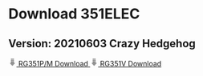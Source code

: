 # Download 351ELEC

## Version: 20210603 Crazy Hedgehog

<a class="btn btn-download" href="https://github.com/351ELEC/351ELEC/releases/download/20210603/351ELEC-RG351P.aarch64-20210603.img.gz">
	<svg width="16" height="16" viewBox="0 0 200 200" xmlns="http://www.w3.org/2000/svg"><g transform="rotate(90 253.13 -18.311)" fill="#929292"><path d="m388.5 187.5v-13.5h-45v-78h45v-13.5l0.10881-15.142 2.9787 2.4858c0.46066 0.38444 3.2125 2.7562 7.7125 7.0562 4.5 4.2 10.9 10.2 14.3 13.1 12.1 10.6 29.5 26.5 39.2 35.7l10.1 9.6-6.2 5.4c-3.3 3.2-12.8 11.7-21 19.2-23.5 21.6-46.52 42.642-47.303 42.478 0 0 0.13829-6.9041 0.13829-14.404z"/><path d="m279 135v-39h21v78h-21z"/><path d="m307.5 135v-39h28.6v78h-28.6z"/></g></svg>
	RG351P/M Download
</a>
<a class="btn btn-download" href="https://github.com/351ELEC/351ELEC/releases/download/20210603/351ELEC-RG351V.aarch64-20210603.img.gz">
	<svg width="16" height="16" viewBox="0 0 200 200" xmlns="http://www.w3.org/2000/svg"><g transform="rotate(90 253.13 -18.311)" fill="#929292"><path d="m388.5 187.5v-13.5h-45v-78h45v-13.5l0.10881-15.142 2.9787 2.4858c0.46066 0.38444 3.2125 2.7562 7.7125 7.0562 4.5 4.2 10.9 10.2 14.3 13.1 12.1 10.6 29.5 26.5 39.2 35.7l10.1 9.6-6.2 5.4c-3.3 3.2-12.8 11.7-21 19.2-23.5 21.6-46.52 42.642-47.303 42.478 0 0 0.13829-6.9041 0.13829-14.404z"/><path d="m279 135v-39h21v78h-21z"/><path d="m307.5 135v-39h28.6v78h-28.6z"/></g></svg>
	RG351V Download
</a>